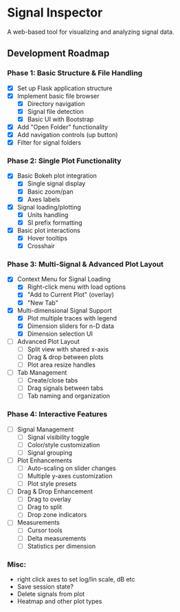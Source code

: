 # Signal Inspector

A web-based tool for visualizing and analyzing signal data.

## Development Roadmap

### Phase 1: Basic Structure & File Handling
- [x] Set up Flask application structure
- [x] Implement basic file browser
  - [x] Directory navigation
  - [x] Signal file detection
  - [x] Basic UI with Bootstrap
- [x] Add "Open Folder" functionality
- [x] Add navigation controls (up button)
- [x] Filter for signal folders

### Phase 2: Single Plot Functionality
- [x] Basic Bokeh plot integration
  - [x] Single signal display
  - [x] Basic zoom/pan
  - [x] Axes labels
- [x] Signal loading/plotting
  - [x] Units handling
  - [x] SI prefix formatting
- [x] Basic plot interactions
  - [x] Hover tooltips
  - [x] Crosshair

### Phase 3: Multi-Signal & Advanced Plot Layout
- [x] Context Menu for Signal Loading
  - [x] Right-click menu with load options
  - [x] "Add to Current Plot" (overlay)
  - [x] "New Tab"
- [x] Multi-dimensional Signal Support
  - [x] Plot multiple traces with legend
  - [x] Dimension sliders for n-D data
  - [x] Dimension selection UI
- [ ] Advanced Plot Layout
  - [ ] Split view with shared x-axis
  - [ ] Drag & drop between plots
  - [ ] Plot area resize handles
- [ ] Tab Management
  - [ ] Create/close tabs
  - [ ] Drag signals between tabs
  - [ ] Tab naming and organization

### Phase 4: Interactive Features
- [ ] Signal Management
  - [ ] Signal visibility toggle
  - [ ] Color/style customization
  - [ ] Signal grouping
- [ ] Plot Enhancements
  - [ ] Auto-scaling on slider changes
  - [ ] Multiple y-axes customization
  - [ ] Plot style presets
- [ ] Drag & Drop Enhancement
  - [ ] Drag to overlay
  - [ ] Drag to split
  - [ ] Drop zone indicators
- [ ] Measurements
  - [ ] Cursor tools
  - [ ] Delta measurements
  - [ ] Statistics per dimension

### Misc:
- right click axes to set log/lin scale, dB etc
- Save session state?
- Delete signals from plot
- Heatmap and other plot types
